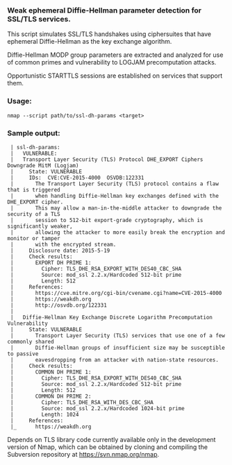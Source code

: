 ### Weak ephemeral Diffie-Hellman parameter detection for SSL/TLS services.

This script simulates SSL/TLS handshakes using ciphersuites that have ephemeral
Diffie-Hellman as the key exchange algorithm.

Diffie-Hellman MODP group parameters are extracted and analyzed for use of common
primes and vulnerability to LOGJAM precomputation attacks.

Opportunistic STARTTLS sessions are established on services that support them.

### Usage:

`nmap --script path/to/ssl-dh-params <target>`

### Sample output:

```
 | ssl-dh-params: 
 |   VULNERABLE:
 |   Transport Layer Security (TLS) Protocol DHE_EXPORT Ciphers Downgrade MitM (Logjam)
 |     State: VULNERABLE
 |     IDs:  CVE:CVE-2015-4000  OSVDB:122331
 |       The Transport Layer Security (TLS) protocol contains a flaw that is triggered
 |       when handling Diffie-Hellman key exchanges defined with the DHE_EXPORT cipher.
 |       This may allow a man-in-the-middle attacker to downgrade the security of a TLS
 |       session to 512-bit export-grade cryptography, which is significantly weaker,
 |       allowing the attacker to more easily break the encryption and monitor or tamper
 |       with the encrypted stream.
 |     Disclosure date: 2015-5-19
 |     Check results:
 |       EXPORT DH PRIME 1:
 |         Cipher: TLS_DHE_RSA_EXPORT_WITH_DES40_CBC_SHA
 |         Source: mod_ssl 2.2.x/Hardcoded 512-bit prime
 |         Length: 512
 |     References:
 |       https://cve.mitre.org/cgi-bin/cvename.cgi?name=CVE-2015-4000
 |       https://weakdh.org
 |       http://osvdb.org/122331
 |   
 |   Diffie-Hellman Key Exchange Discrete Logarithm Precomputation Vulnerability
 |     State: VULNERABLE
 |       Transport Layer Security (TLS) services that use one of a few commonly shared
 |       Diffie-Hellman groups of insufficient size may be susceptible to passive
 |       eavesdropping from an attacker with nation-state resources.
 |     Check results:
 |       COMMON DH PRIME 1:
 |         Cipher: TLS_DHE_RSA_EXPORT_WITH_DES40_CBC_SHA
 |         Source: mod_ssl 2.2.x/Hardcoded 512-bit prime
 |         Length: 512
 |       COMMON DH PRIME 2:
 |         Cipher: TLS_DHE_RSA_WITH_DES_CBC_SHA
 |         Source: mod_ssl 2.2.x/Hardcoded 1024-bit prime
 |         Length: 1024
 |     References:
 |_      https://weakdh.org
```

Depends on TLS library code currently available only in the development version
of Nmap, which can be obtained by cloning and compiling the Subversion repository
at https://svn.nmap.org/nmap.

